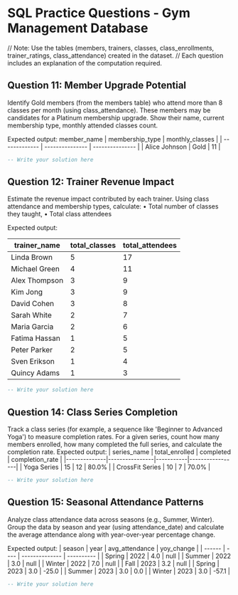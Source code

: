 # SQL Practice Questions - Gym Management Database
// Note: Use the tables (members, trainers, classes, class_enrollments, trainer_ratings, class_attendance) created in the dataset.
// Each question includes an explanation of the computation required.


## Question 11: Member Upgrade Potential
Identify Gold members (from the members table) who attend more than 8 classes per month (using class_attendance).
These members may be candidates for a Platinum membership upgrade.
Show their name, current membership type, monthly attended classes count. 

Expected output:
 member_name   | membership_type | monthly_classes |
| ------------- | --------------- | --------------- |
| Alice Johnson | Gold            | 11              |

```sql
-- Write your solution here
```

## Question 12: Trainer Revenue Impact
Estimate the revenue impact contributed by each trainer.
Using class attendance and membership types, calculate:
• Total number of classes they taught,
• Total class attendees

Expected output:

| trainer_name  | total_classes | total_attendees |
| ------------- | ------------- | --------------- |
| Linda Brown   | 5             | 17              |
| Michael Green | 4             | 11              |
| Alex Thompson | 3             | 9               |
| Kim Jong      | 3             | 9               |
| David Cohen   | 3             | 8               |
| Sarah White   | 2             | 7               |
| Maria Garcia  | 2             | 6               |
| Fatima Hassan | 1             | 5               |
| Peter Parker  | 2             | 5               |
| Sven Erikson  | 1             | 4               |
| Quincy Adams  | 1             | 3               |

```sql
-- Write your solution here
```



## Question 14: Class Series Completion
Track a class series (for example, a sequence like 'Beginner to Advanced Yoga') to measure completion rates.
For a given series, count how many members enrolled, how many completed the full series, and calculate the completion rate.
Expected output:
| series_name  | total_enrolled | completed | completion_rate |
|--------------|----------------|-----------|-----------------|
| Yoga Series  | 15             | 12        | 80.0%           |
| CrossFit Series | 10         | 7         | 70.0%           |

```sql
-- Write your solution here
```

## Question 15: Seasonal Attendance Patterns
Analyze class attendance data across seasons (e.g., Summer, Winter).
Group the data by season and year (using attendance_date) and calculate the average attendance along with year-over-year percentage change.

Expected output:
| season | year | avg_attendance | yoy_change |
| ------ | ---- | -------------- | ---------- |
| Spring | 2022 | 4.0            | null       |
| Summer | 2022 | 3.0            | null       |
| Winter | 2022 | 7.0            | null       |
| Fall   | 2023 | 3.2            | null       |
| Spring | 2023 | 3.0            | -25.0      |
| Summer | 2023 | 3.0            | 0.0        |
| Winter | 2023 | 3.0            | -57.1      |

```sql
-- Write your solution here
```
